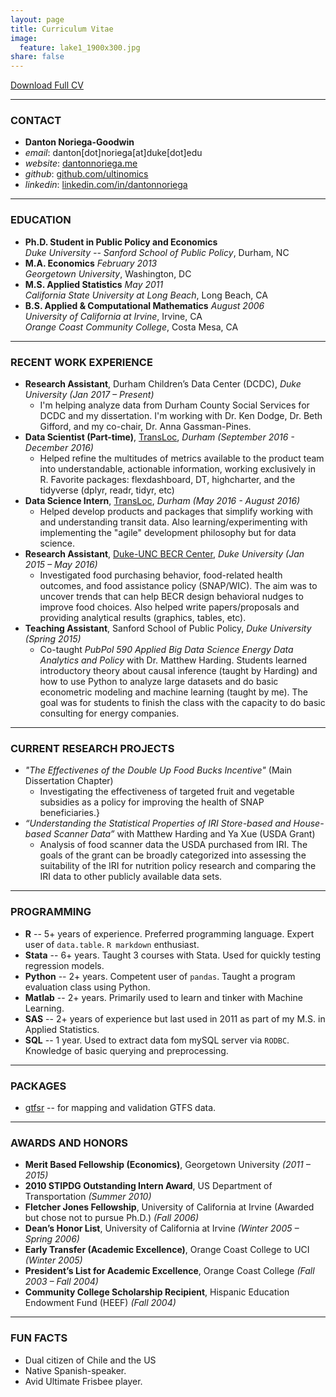 ```yaml
---
layout: page
title: Curriculum Vitae
image:
  feature: lake1_1900x300.jpg
share: false
---
```


<div>
<a href="https://www.dropbox.com/s/owug4hkbo5s4fol/D_Noriega_CV.pdf?dl=0" class="btn btn-success">Download Full CV</a>  
</div>

---

### CONTACT
- **Danton Noriega-Goodwin**
- *email*: danton[dot]noriega[at]duke[dot]edu
- *website*: [dantonnoriega.me](http://dantonnoriega.me)
- *github*: [github.com/ultinomics](https://github.com/ultinomics)
- *linkedin*: [linkedin.com/in/dantonnoriega](https://www.linkedin.com/in/dantonnoriega)

---

### EDUCATION
- **Ph.D. Student in Public Policy and Economics**  
*Duke University -- Sanford School of Public Policy*, Durham, NC
- **M.A. Economics** *February 2013*  
*Georgetown University*, Washington, DC
- **M.S. Applied Statistics** *May 2011*  
*California State University at Long Beach*, Long Beach, CA
- **B.S. Applied & Computational Mathematics** *August 2006*  
*University of California at Irvine*, Irvine, CA  
*Orange Coast Community College*, Costa Mesa, CA

---

### RECENT WORK EXPERIENCE

- **Research Assistant**, Durham Children’s Data Center (DCDC), *Duke University (Jan 2017 – Present)*
	- I'm helping analyze data from Durham County Social Services for DCDC and my dissertation. I'm working with Dr. Ken Dodge, Dr. Beth Gifford, and my co-chair, Dr. Anna Gassman-Pines. 
- **Data Scientist (Part-time)**, [TransLoc](http://transloc.com/), *Durham (September 2016 - December 2016)*
	+ Helped refine the multitudes of metrics available to the product team into understandable, actionable information, working exclusively in R. Favorite packages: flexdashboard, DT, highcharter, and the tidyverse (dplyr, readr, tidyr, etc)
- **Data Science Intern**, [TransLoc](http://transloc.com/), *Durham (May 2016 - August 2016)*
	+ Helped develop products and packages that simplify working with and understanding transit data. Also learning/experimenting with implementing the "agile" development philosophy but for data science.
- **Research Assistant**, [Duke-UNC BECR Center](https://becr.sanford.duke.edu), *Duke University (Jan 2015 – May 2016)*
	- Investigated food purchasing behavior, food-related health outcomes, and food assistance policy (SNAP/WIC). The aim was to uncover trends that can help BECR design behavioral nudges to improve food choices. Also helped write papers/proposals and providing analytical results (graphics, tables, etc).
- **Teaching Assistant**, Sanford School of Public Policy, *Duke University (Spring 2015)*
	- Co-taught *PubPol 590 Applied Big Data Science Energy Data Analytics and Policy* with Dr. Matthew Harding. Students learned introductory theory about causal inference (taught by Harding) and how to use Python to analyze large datasets and do basic econometric modeling and machine learning (taught by me). The goal was for students to finish the class with the capacity to do basic consulting for energy companies.

---

### CURRENT RESEARCH PROJECTS

- *"The Effectivenes of the Double Up Food Bucks Incentive"* (Main Dissertation Chapter)
	- Investigating the effectiveness of targeted fruit and vegetable subsidies as a policy for improving the health of SNAP beneficiaries.}
- *“Understanding the Statistical Properties of IRI Store-based and House-based Scanner Data”* with Matthew Harding and Ya Xue (USDA Grant)
	- Analysis of food scanner data the USDA purchased from IRI. The goals of the grant can be broadly categorized into assessing the suitability of the IRI for nutrition policy research and comparing the IRI data to other publicly available data sets.

---

### PROGRAMMING

- **R** -- 5+ years of experience. Preferred programming language. Expert user of `data.table`. `R markdown` enthusiast.
- **Stata** -- 6+ years. Taught 3 courses with Stata. Used for quickly testing regression models.
- **Python** -- 2+ years. Competent user of `pandas`. Taught a program evaluation class using Python. 
- **Matlab** -- 2+ years. Primarily used to learn and tinker with Machine Learning.
- **SAS** -- 2+ years of experience but last used in 2011 as part of my M.S. in Applied Statistics.
- **SQL** -- 1 year. Used to extract data fom mySQL server via `RODBC`. Knowledge of basic querying and preprocessing.

---

### PACKAGES

- [gtfsr](https://github.com/ropenscilabs/gtfsr/) -- for mapping and validation GTFS data.

---

### AWARDS AND HONORS

- **Merit Based Fellowship (Economics)**, Georgetown University *(2011 – 2015)*
- **2010 STIPDG Outstanding Intern Award**, US Department of Transportation *(Summer 2010)*
- **Fletcher Jones Fellowship**, University of California at Irvine (Awarded but chose not to pursue Ph.D.) *(Fall 2006)*
- **Dean’s Honor List**, University of California at Irvine *(Winter 2005 – Spring 2006)*
- **Early Transfer (Academic Excellence)**, Orange Coast College to UCI *(Winter 2005)*
- **President’s List for Academic Excellence**, Orange Coast College *(Fall 2003 – Fall 2004)*
- **Community College Scholarship Recipient**, Hispanic Education Endowment Fund (HEEF) *(Fall 2004)*


---

### FUN FACTS
- Dual citizen of Chile and the US
- Native Spanish-speaker.
- Avid Ultimate Frisbee player.

